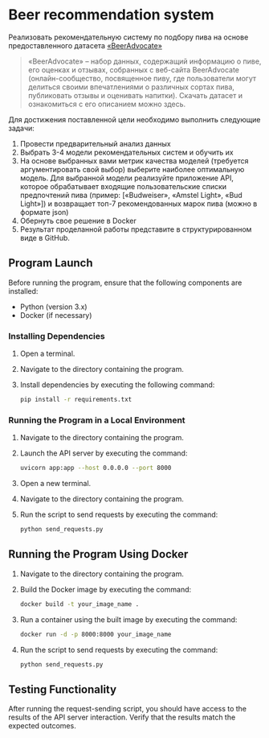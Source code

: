 # Beer recommendation system

Реализовать рекомендательную систему по подбору пива на основе предоставленного датасета [«BeerAdvocate»](https://www.kaggle.com/datasets/thedevastator/1-5-million-beer-reviews-from-beer-advocate/data)

> «BeerAdvocate» – набор данных, содержащий информацию о пиве, его оценках и отзывах, собранных с веб-сайта BeerAdvocate 
(онлайн-сообщество, посвященное пиву, где пользователи могут делиться своими впечатлениями о различных сортах пива, 
публиковать отзывы и оценивать напитки). Скачать датасет и ознакомиться с его описанием можно здесь.

Для достижения поставленной цели необходимо выполнить следующие задачи:
1. Провести предварительный анализ данных
2. Выбрать 3-4 модели рекомендательных систем и обучить их
3. На основе выбранных вами метрик качества моделей (требуется аргументировать свой выбор) выберите наиболее оптимальную модель. Для выбранной модели реализуйте приложение API, которое обрабатывает входящие пользовательские списки предпочтений пива (пример: [«Budweiser», «Amstel Light», «Bud Light»]) и возвращает топ-7 рекомендованных марок пива (можно в формате json)
4. Обернуть свое решение в Docker
5. Результат проделанной работы представите в структурированном виде в GitHub.


## Program Launch


Before running the program, ensure that the following components are installed:

- Python (version 3.x)
- Docker (if necessary)

### Installing Dependencies

1. Open a terminal.
2. Navigate to the directory containing the program.
3. Install dependencies by executing the following command:

    ```bash
    pip install -r requirements.txt
    ```

### Running the Program in a Local Environment

1. Navigate to the directory containing the program.
2. Launch the API server by executing the command:

    ```bash
    uvicorn app:app --host 0.0.0.0 --port 8000
    ```

3. Open a new terminal.
4. Navigate to the directory containing the program.
5. Run the script to send requests by executing the command:

    ```bash
    python send_requests.py
    ```

## Running the Program Using Docker

1. Navigate to the directory containing the program.
2. Build the Docker image by executing the command:

    ```bash
    docker build -t your_image_name .
    ```

3. Run a container using the built image by executing the command:

    ```bash
    docker run -d -p 8000:8000 your_image_name
    ```

4. Run the script to send requests by executing the command:

    ```bash
    python send_requests.py
    ```

## Testing Functionality

After running the request-sending script, you should have access to the results of the API server interaction. Verify that the results match the expected outcomes.

